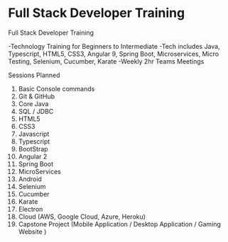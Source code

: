 # Full Stack Developer Training
Full Stack Developer Training

-Technology Training for Beginners to Intermediate
-Tech includes Java, Typescript, HTML5, CSS3, Angular 9, Spring Boot, Microservices, Micro Testing, Selenium, Cucumber, Karate
-Weekly 2hr Teams Meetings


Sessions Planned
1. Basic Console commands
2. Git & GitHub
3. Core Java
4. SQL / JDBC
5. HTML5
6. CSS3
7. Javascript
8. Typescript
9. BootStrap
10. Angular 2
11. Spring Boot
12. MicroServices
13. Android
14. Selenium
15. Cucumber
16. Karate
17. Electron
18. Cloud (AWS, Google Cloud, Azure, Heroku)
19. Capstone Project (Mobile Application / Desktop Application / Gaming Website )

